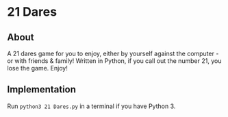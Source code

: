 # 21 Dares

## About
A 21 dares game for you to enjoy, either by yourself against the computer - or with friends &amp; family! Written in Python, if you call out the number 21, you lose the game. Enjoy!

## Implementation
Run `python3 21 Dares.py` in a terminal if you have Python 3.
